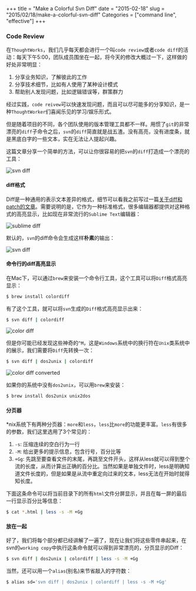 +++
title = "Make a Colorful Svn Diff"
date = "2015-02-18"
slug = "2015/02/18/make-a-colorful-svn-diff"
Categories = ["command line", "effective"]
+++
### Code Review
在`ThoughtWorks`，我们几乎每天都会进行一个叫`code review`或者`code diff`的活动：每天下午5:00，团队成员围坐在一起，将今天的修改大概过一下，这样做的好处非常明显：

1.	分享业务知识，了解彼此的工作
2.	分享技术细节，比如有人使用了某种设计模式
3.	帮助别人发现问题，比如逻辑错误等，群策群力

经过实践，`code reivew`可以快速发现问题，而且可以尽可能多的分享知识，是一种`ThoughtWorker`们喜闻乐见的学习/娱乐形式。

但是随着项目的不同，各个团队使用的版本管理工具都不一样。用惯了`git`的非常漂亮的`diff`子命令之后，`svn`的`diff`简直就是战五渣。没有高亮，没有进度条，就是黑底白字的一些文本，实在无法让人提起兴趣。

这篇文章分享一个简单的方法，可以让你很容易的把`svn`的`diff`打造成一个漂亮的工具：

![svn diff](/images/2015/02/svn-color-diff-resized.png)

#### diff格式
Diff是一种通用的表示文本差异的格式，细节可以看我之前写过一篇[关于diff和patch的文章](http://icodeit.org/2012/02/diff%E5%92%8Cpatch%E7%9A%84%E4%BD%BF%E7%94%A8%E4%BB%8B%E7%BB%8D/)。需要说明的是，它作为一种标准格式，很多编辑器都提供对这种格式的高亮显示，比如现在非常流行的`Sublime Text`编辑器：

![sublime diff](/images/2015/02/sublime-diff-resized.png)

默认的，`svn`的diff命令会生成这样**朴素**的输出：

![svn diff](/images/2015/02/svn-diff-resized.png)

#### 命令行的diff高亮显示

在Mac下，可以通过`brew`来安装一个命令行工具，这个工具可以将`Diff`格式高亮显示：

```sh
$ brew install colordiff
```

有了这个工具，就可以将`svn`生成的`Diff`格式高亮显示出来：

```sh
$ svn diff | colordiff
```

![color diff](/images/2015/02/color-diff-resized.png)

但是你可能已经发现这些神奇的`^M`，这是`Windows`系统中的换行符在`Unix`类系统中的展示，我们需要将`Diff`先转换一次：

```sh
$ svn diff | dos2unix | colordiff
```

![color diff converted](/images/2015/02/color-diff-converted-resized.png)

如果你的系统中没有`dos2unix`，可以用`brew`来安装：

```sh
$ brew install dos2unix unix2dos
```

#### 分页器
*nix系统下有两种分页器：`more`和`less`，`less`比`more`的功能更丰富。`less`有很多的参数，我们这里选用了3个常见的：

1.	`-s`: 压缩连续的空白行为一行
2.	`-M`: 给出更多的提示信息，包含行号，百分比等
3.	`+Gg`: 先跳至要查看文件的末尾，再跳至文件开头，这样从less就可以得到整个流的长度，从而计算出正确的百分比。当然如果是单独文件时，less是明确知道文件长度的，但是如果是从流中重定向过来的文本，less无法在开始时就得知长度。

下面这条命令可以将当前目录下的所有`html`文件分屏显示，并且在每一屏的最后一行显示百分比等信息：

```sh
$ cat *.html | less -s -M +Gg
```

#### 放在一起

好了，我们将每个部分都已经讲解了一遍了，现在让我们将这些零件串起来，在svn的`working copy`中执行这条命令就可以得到非常漂亮的，分页显示的Diff：

```sh
$ svn diff | dos2unix | colordiff | less -s -M +Gg
```

当然，还可以用一个`alias`(别名)来节省敲入的字符数：

```sh
$ alias sd='svn diff | dos2unix | colordiff | less -s -M +Gg'
```
